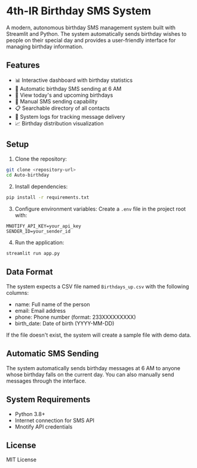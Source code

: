 # 4th-IR Birthday SMS System

A modern, autonomous birthday SMS management system built with Streamlit and Python. The system automatically sends birthday wishes to people on their special day and provides a user-friendly interface for managing birthday information.

## Features

- 📊 Interactive dashboard with birthday statistics
- 🎂 Automatic birthday SMS sending at 6 AM
- 📅 View today's and upcoming birthdays
- 📱 Manual SMS sending capability
- 📋 Searchable directory of all contacts
- 📝 System logs for tracking message delivery
- 📈 Birthday distribution visualization

## Setup

1. Clone the repository:
```bash
git clone <repository-url>
cd Auto-birthday
```

2. Install dependencies:
```bash
pip install -r requirements.txt
```

3. Configure environment variables:
Create a `.env` file in the project root with:
```
MNOTIFY_API_KEY=your_api_key
SENDER_ID=your_sender_id
```

4. Run the application:
```bash
streamlit run app.py
```

## Data Format

The system expects a CSV file named `Birthdays_up.csv` with the following columns:
- name: Full name of the person
- email: Email address
- phone: Phone number (format: 233XXXXXXXXX)
- birth_date: Date of birth (YYYY-MM-DD)

If the file doesn't exist, the system will create a sample file with demo data.

## Automatic SMS Sending

The system automatically sends birthday messages at 6 AM to anyone whose birthday falls on the current day. You can also manually send messages through the interface.

## System Requirements

- Python 3.8+
- Internet connection for SMS API
- Mnotify API credentials

## License

MIT License
